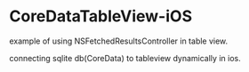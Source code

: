 # CoreDataTableView-iOS


example of using NSFetchedResultsController in table view.

connecting sqlite db(CoreData) to tableview dynamically in ios.
